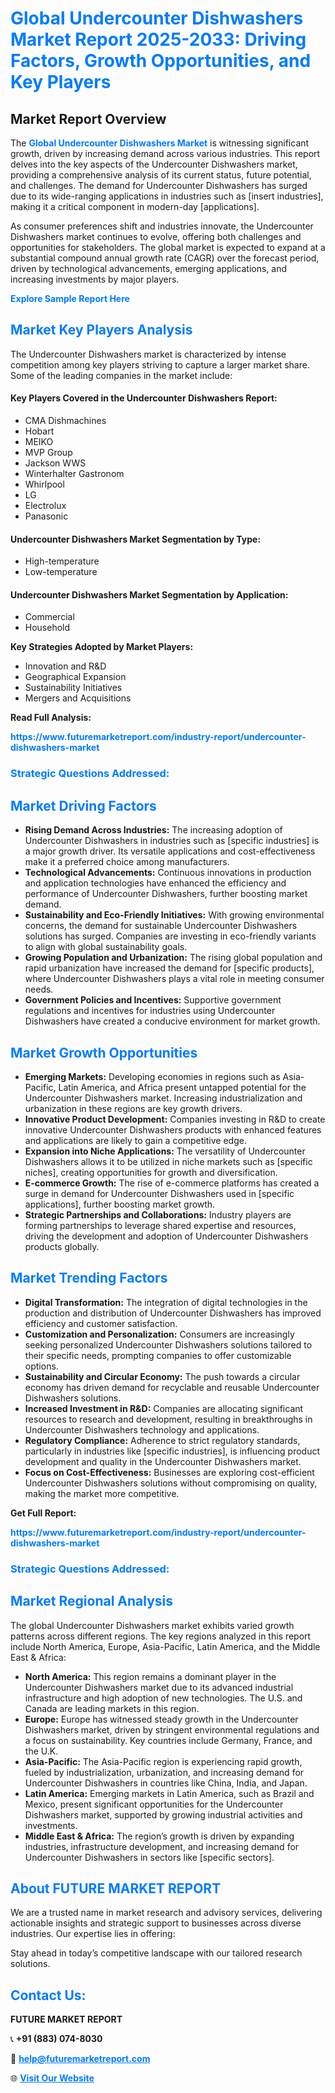 <h1 style="color: #007BFF;">Global Undercounter Dishwashers Market Report 2025-2033: Driving Factors, Growth Opportunities, and Key Players</h1>

<section id="overview">
<h2>Market Report Overview</h2>
<p>The <a href="https://www.futuremarketreport.com/industry-report/undercounter-dishwashers-market" style="color: #007BFF; text-decoration: none;"><strong>Global Undercounter Dishwashers Market</strong></a> is witnessing significant growth, driven by increasing demand across various industries. This report delves into the key aspects of the Undercounter Dishwashers market, providing a comprehensive analysis of its current status, future potential, and challenges. The demand for Undercounter Dishwashers has surged due to its wide-ranging applications in industries such as [insert industries], making it a critical component in modern-day [applications].</p>
<p>As consumer preferences shift and industries innovate, the Undercounter Dishwashers market continues to evolve, offering both challenges and opportunities for stakeholders. The global market is expected to expand at a substantial compound annual growth rate (CAGR) over the forecast period, driven by technological advancements, emerging applications, and increasing investments by major players.</p>
</section>

<section id="overview">
<p><a href="https://www.futuremarketreport.com/request-sample/reportId=92978" style="color: #007BFF; text-decoration: none;"><strong>Explore Sample Report Here</strong></a></p>
</section>

<section id="key-players">
<h2 style="color: #007BFF;">Market Key Players Analysis</h2>
<p>The Undercounter Dishwashers market is characterized by intense competition among key players striving to capture a larger market share. Some of the leading companies in the market include:</p>
<h4>Key Players Covered in the Undercounter Dishwashers Report:</h4>
<ul><li>CMA Dishmachines</li><li>Hobart</li><li>MEIKO</li><li>MVP Group</li><li>Jackson WWS</li><li>Winterhalter Gastronom</li><li>Whirlpool</li><li>LG</li><li>Electrolux</li><li>Panasonic</li></ul>
<h4>Undercounter Dishwashers Market Segmentation by Type:</h4>
<ul><li>High-temperature</li><li>Low-temperature</li></ul>

<h4>Undercounter Dishwashers Market Segmentation by Application:</h4>
<ul><li>Commercial</li><li>Household</li></ul>
<p><strong>Key Strategies Adopted by Market Players:</strong></p>
<ul>
<li>Innovation and R&D</li>
<li>Geographical Expansion</li>
<li>Sustainability Initiatives</li>
<li>Mergers and Acquisitions</li>
</ul>
</section>

<section>
<p><strong>Read Full Analysis: </strong></p><a href="https://www.futuremarketreport.com/industry-report/undercounter-dishwashers-market" style="color: #007BFF; text-decoration: none;"><strong>https://www.futuremarketreport.com/industry-report/undercounter-dishwashers-market</strong></a>
<h3 style="color: #007BFF;">Strategic Questions Addressed:</h3>
</section>

<section id="driving-factors">
<h2 style="color: #007BFF;">Market Driving Factors</h2>
<ul>
<li><strong>Rising Demand Across Industries:</strong> The increasing adoption of Undercounter Dishwashers in industries such as [specific industries] is a major growth driver. Its versatile applications and cost-effectiveness make it a preferred choice among manufacturers.</li>
<li><strong>Technological Advancements:</strong> Continuous innovations in production and application technologies have enhanced the efficiency and performance of Undercounter Dishwashers, further boosting market demand.</li>
<li><strong>Sustainability and Eco-Friendly Initiatives:</strong> With growing environmental concerns, the demand for sustainable Undercounter Dishwashers solutions has surged. Companies are investing in eco-friendly variants to align with global sustainability goals.</li>
<li><strong>Growing Population and Urbanization:</strong> The rising global population and rapid urbanization have increased the demand for [specific products], where Undercounter Dishwashers plays a vital role in meeting consumer needs.</li>
<li><strong>Government Policies and Incentives:</strong> Supportive government regulations and incentives for industries using Undercounter Dishwashers have created a conducive environment for market growth.</li>
</ul>
</section>

<section id="growth-opportunities">
<h2 style="color: #007BFF;">Market Growth Opportunities</h2>
<ul>
<li><strong>Emerging Markets:</strong> Developing economies in regions such as Asia-Pacific, Latin America, and Africa present untapped potential for the Undercounter Dishwashers market. Increasing industrialization and urbanization in these regions are key growth drivers.</li>
<li><strong>Innovative Product Development:</strong> Companies investing in R&D to create innovative Undercounter Dishwashers products with enhanced features and applications are likely to gain a competitive edge.</li>
<li><strong>Expansion into Niche Applications:</strong> The versatility of Undercounter Dishwashers allows it to be utilized in niche markets such as [specific niches], creating opportunities for growth and diversification.</li>
<li><strong>E-commerce Growth:</strong> The rise of e-commerce platforms has created a surge in demand for Undercounter Dishwashers used in [specific applications], further boosting market growth.</li>
<li><strong>Strategic Partnerships and Collaborations:</strong> Industry players are forming partnerships to leverage shared expertise and resources, driving the development and adoption of Undercounter Dishwashers products globally.</li>
</ul>
</section>

<section id="trending-factors">
<h2 style="color: #007BFF;">Market Trending Factors</h2>
<ul>
<li><strong>Digital Transformation:</strong> The integration of digital technologies in the production and distribution of Undercounter Dishwashers has improved efficiency and customer satisfaction.</li>
<li><strong>Customization and Personalization:</strong> Consumers are increasingly seeking personalized Undercounter Dishwashers solutions tailored to their specific needs, prompting companies to offer customizable options.</li>
<li><strong>Sustainability and Circular Economy:</strong> The push towards a circular economy has driven demand for recyclable and reusable Undercounter Dishwashers solutions.</li>
<li><strong>Increased Investment in R&D:</strong> Companies are allocating significant resources to research and development, resulting in breakthroughs in Undercounter Dishwashers technology and applications.</li>
<li><strong>Regulatory Compliance:</strong> Adherence to strict regulatory standards, particularly in industries like [specific industries], is influencing product development and quality in the Undercounter Dishwashers market.</li>
<li><strong>Focus on Cost-Effectiveness:</strong> Businesses are exploring cost-efficient Undercounter Dishwashers solutions without compromising on quality, making the market more competitive.</li>
</ul>
</section>

<section>
<p><strong>Get Full Report: </strong></p><a href="https://www.futuremarketreport.com/industry-report/undercounter-dishwashers-market" style="color: #007BFF; text-decoration: none;"><strong>https://www.futuremarketreport.com/industry-report/undercounter-dishwashers-market</strong></a>
<h3 style="color: #007BFF;">Strategic Questions Addressed:</h3>
</section>


<section id="regional-analysis">
<h2 style="color: #007BFF;">Market Regional Analysis</h2>
<p>The global Undercounter Dishwashers market exhibits varied growth patterns across different regions. The key regions analyzed in this report include North America, Europe, Asia-Pacific, Latin America, and the Middle East & Africa:</p>
<ul>
<li><strong>North America:</strong> This region remains a dominant player in the Undercounter Dishwashers market due to its advanced industrial infrastructure and high adoption of new technologies. The U.S. and Canada are leading markets in this region.</li>
<li><strong>Europe:</strong> Europe has witnessed steady growth in the Undercounter Dishwashers market, driven by stringent environmental regulations and a focus on sustainability. Key countries include Germany, France, and the U.K.</li>
<li><strong>Asia-Pacific:</strong> The Asia-Pacific region is experiencing rapid growth, fueled by industrialization, urbanization, and increasing demand for Undercounter Dishwashers in countries like China, India, and Japan.</li>
<li><strong>Latin America:</strong> Emerging markets in Latin America, such as Brazil and Mexico, present significant opportunities for the Undercounter Dishwashers market, supported by growing industrial activities and investments.</li>
<li><strong>Middle East & Africa:</strong> The region’s growth is driven by expanding industries, infrastructure development, and increasing demand for Undercounter Dishwashers in sectors like [specific sectors].</li>
</ul>
</section>

<footer>
<h2 style="color: #007BFF;">About FUTURE MARKET REPORT</h2>
<p>We are a trusted name in market research and advisory services, delivering actionable insights and strategic support to businesses across diverse industries. Our expertise lies in offering:</p>

<p>Stay ahead in today’s competitive landscape with our tailored research solutions.</p>

<h2 style="color: #007BFF;">Contact Us:</h2>
<p><strong>FUTURE MARKET REPORT</strong></p>
<p>📞 <strong>+91 (883) 074-8030</strong></p>
<p>📧 <strong><a href="mailto:help@futuremarketreport.com" style="color: #007BFF;">help@futuremarketreport.com</a></strong></p>
<p>🌐 <strong><a href="https://www.futuremarketreport.com/" style="color: #007BFF;">Visit Our Website</a></strong></p>
</footer>